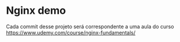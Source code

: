 # Nginx demo

Cada commit desse projeto será correspondente a uma aula do curso https://www.udemy.com/course/nginx-fundamentals/

